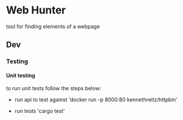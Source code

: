 # Web Hunter

tool for finding elements of a webpage

## Dev

### Testing

#### Unit testing

to run unit tests follow the steps below:

- run api to test against 'docker run -p 8000:80 kennethreitz/httpbin'

- run tests 'cargo test'
